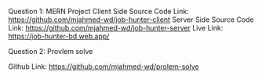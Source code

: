 Question 1: MERN Project
Client Side Source Code Link: https://github.com/mjahmed-wd/job-hunter-client
Server Side Source Code Link: https://github.com/mjahmed-wd/job-hunter-server
Live Link: https://job-hunter-bd.web.app/

Question 2: Provlem solve

Github Link: https://github.com/mjahmed-wd/prolem-solve